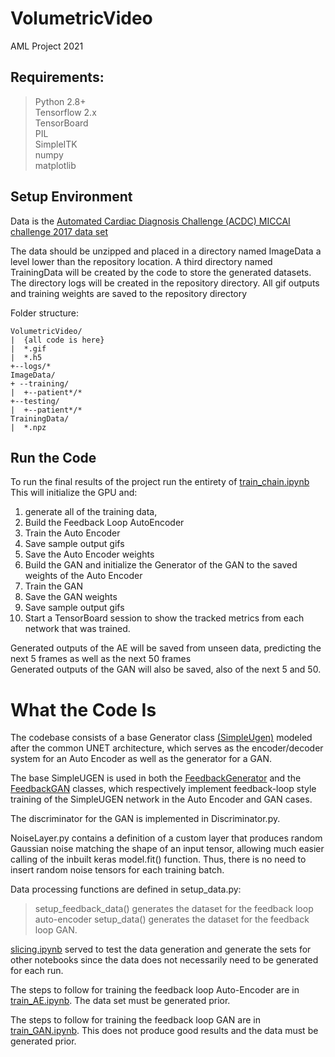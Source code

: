# VolumetricVideo
AML Project 2021

## Requirements:  
> Python 2.8+  
Tensorflow 2.x  
TensorBoard  
PIL  
SimpleITK  
numpy  
matplotlib  

## Setup Environment
Data is the [Automated Cardiac Diagnosis Challenge (ACDC)​ MICCAI challenge 2017​ data set](https://www.creatis.insa-lyon.fr/Challenge/acdc/databases.html)

The data should be unzipped and placed in a directory named ImageData a level lower than the repository location. A third directory named TrainingData will be created by the code to store the generated datasets. The directory logs will be created in the repository directory. All gif outputs and training weights are saved to the repository directory

Folder structure:
```
VolumetricVideo/  
|  {all code is here}  
|  *.gif  
|  *.h5
+--logs/*   
ImageData/
+ --training/  
|  +--patient*/*  
+--testing/  
|  +--patient*/*  
TrainingData/  
|  *.npz  
```

## Run the Code
To run the final results of the project run the entirety of [train_chain.ipynb](train_chain.ipynb)
This will initialize the GPU and:
1. generate all of the training data, 
2. Build the Feedback Loop AutoEncoder
3. Train the Auto Encoder
4. Save sample output gifs
5. Save the Auto Encoder weights
6. Build the GAN and initialize the Generator of the GAN to the saved weights of the Auto Encoder
7. Train the GAN
8. Save the GAN weights
9. Save sample output gifs
10. Start a TensorBoard session to show the tracked metrics from each network that was trained.

Generated outputs of the AE will be saved from unseen data, predicting the next 5 frames as well as the next 50 frames  
Generated outputs of the GAN will also be saved, also of the next 5 and 50.

# What the Code Is
The codebase consists of a base Generator class [(SimpleUgen)](SimpleUGEN.py) modeled after the common UNET architecture, which serves as the encoder/decoder system for an Auto Encoder as well as the generator for a GAN.

The base SimpleUGEN is used in both the [FeedbackGenerator](FeedbackGenerator.py) and the [FeedbackGAN](FeedbackGAN.py) classes, which respectively implement feedback-loop style training of the SimpleUGEN network in the Auto Encoder and GAN cases.

The discriminator for the GAN is implemented in Discriminator.py.

NoiseLayer.py contains a definition of a custom layer that produces random Gaussian noise matching the shape of an input tensor, allowing much easier calling of the inbuilt keras model.fit() function. Thus, there is no need to insert random noise tensors for each training batch.


Data processing functions are defined in setup_data.py:
>setup_feedback_data() generates the dataset for the feedback loop auto-encoder
setup_data() generates the dataset for the feedback loop GAN.

[slicing.ipynb](slicing.ipynb) served to test the data generation and generate the sets for other notebooks since the data does not necessarily need to be generated for each run.

The steps to follow for training the feedback loop Auto-Encoder are in [train_AE.ipynb](train_AE.ipynb). The data set must be generated prior.  

The steps to follow for training the feedback loop GAN are in [train_GAN.ipynb](train_GAN.ipynb). This does not produce good results and the data must be generated prior.